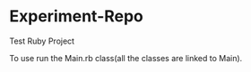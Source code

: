 Experiment-Repo
===============

Test Ruby Project


To use run the Main.rb class(all the classes are linked to Main).
